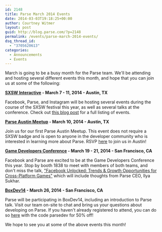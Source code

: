 ```yaml
---
id: 2148
title: Parse March 2014 Events
date: 2014-03-03T19:18:25+00:00
author: Courtney Witmer
layout: post
guid: http://blog.parse.com/?p=2148
permalink: /events/parse-march-2014-events/
dsq_thread_id:
  - "3705620613"
categories:
  - Announcements
  - Events
---
```

March is going to be a busy month for the Parse team. We'll be attending and hosting several different events this month, and hope that you can join us at some of the following:

**<a href="http://sxsw.com/interactive" target="_blank">SXSW Interactive</a> - March 7 - 11, 2014 - Austin, TX**

Facebook, Parse, and Instagram will be hosting several events during the course of the SXSW festival this year, as well as several talks at the conference. Check out <a href="http://blog.parse.com/2014/02/27/parse-facebook-at-sxsw-2014/" target="_blank">this blog post</a> for a full listing of events.

**<a href="http://parseaustinmeetup.splashthat.com/" target="_blank">Parse Austin Meetup</a> - March 10, 2014 - Austin, TX**
  
Join us for our first Parse Austin Meetup. This event does not require a SXSW badge and is open to anyone in the developer community who is interested in learning more about Parse. RSVP <a href="http://parseaustinmeetup.splashthat.com/" target="_blank">here</a> to join us in Austin!

**<a href="http://www.gdconf.com/" target="_blank">Game Developers Conference</a> - March 19 - 21, 2014 - San Francisco, CA**

Facebook and Parse are excited to be at the Game Developers Conference this year. Stop by booth 1838 to meet with members of both teams, and don't miss the talk, <a href="http://schedule.gdconf.com/session-id/828175" target="_blank">"Facebook Unlocked: Trends & Growth Opportunities for Cross-Platform Games"</a> which will include thoughts from Parse CEO, Ilya Sukhar.

**<a href="http://www.boxdev2014.com/" target="_blank">BoxDev14</a> - March 26, 2014 - San Francisco, CA**

Parse will be participating in BoxDev14, including an introduction to Parse talk. Visit our team on-site to chat and bring us your questions about developing on Parse. If you haven't already registered to attend, you can do so <a href="https://boxdev2014.eventbrite.com" target="_blank">here</a> with the code parsedev for 50% off!

We hope to see you at some of the above events this month!
